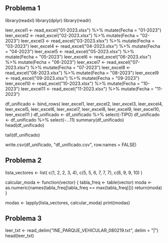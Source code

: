 ## Problema 1

library(readxl)
library(dplyr)
library(readr)


leer_excel1 <- read_excel("01-2023.xlsx") %>% mutate(Fecha = "01-2023")
leer_excel2 <- read_excel("02-2023.xlsx") %>% mutate(Fecha = "02-2023")
leer_excel3 <- read_excel("03-2023.xlsx") %>% mutate(Fecha = "03-2023")
leer_excel4 <- read_excel("04-2023.xlsx") %>% mutate(Fecha = "04-2023")
leer_excel5 <- read_excel("05-2023.xlsx") %>% mutate(Fecha = "05-2023")
leer_excel6 <- read_excel("06-2023.xlsx") %>% mutate(Fecha = "06-2023")
leer_excel7 <- read_excel("07-2023.xlsx") %>% mutate(Fecha = "07-2023")
leer_excel8 <- read_excel("08-2023.xlsx") %>% mutate(Fecha = "08-2023")
leer_excel9 <- read_excel("09-2023.xlsx") %>% mutate(Fecha = "09-2023")
leer_excel10 <- read_excel("10-2023.xlsx") %>% mutate(Fecha = "10-2023")
leer_excel11 <- read_excel("11-2023.xlsx") %>% mutate(Fecha = "11-2023")


df_unificado <- bind_rows(
  leer_excel1,
  leer_excel2,
  leer_excel3,
  leer_excel4,
  leer_excel5,
  leer_excel6,
  leer_excel7,
  leer_excel8,
  leer_excel9,
  leer_excel10,
  leer_excel11
)
df_unificado <- df_unificado %>% select(-TIPO)
df_unificado <- df_unificado %>% select(-...11)
summary(df_unificado)
head(df_unificado)


tail(df_unificado)

write.csv(df_unificado, "df_unificado.csv", row.names = FALSE)


## Problema 2 

lista_vectores <- list(
  c(1, 2, 2, 3, 4),
  c(5, 5, 6, 7, 7, 7),
  c(8, 9, 9, 10)
)

calcular_moda <- function(vector) {
  tabla_freq <- table(vector) 
  moda <- as.numeric(names(tabla_freq[tabla_freq == max(tabla_freq)])) 
  return(moda)
}

modas <- lapply(lista_vectores, calcular_moda)
print(modas)


## Problema 3 
leer_txt <- read_delim("INE_PARQUE_VEHICULAR_080219.txt", delim = "|")
head(leer_txt)